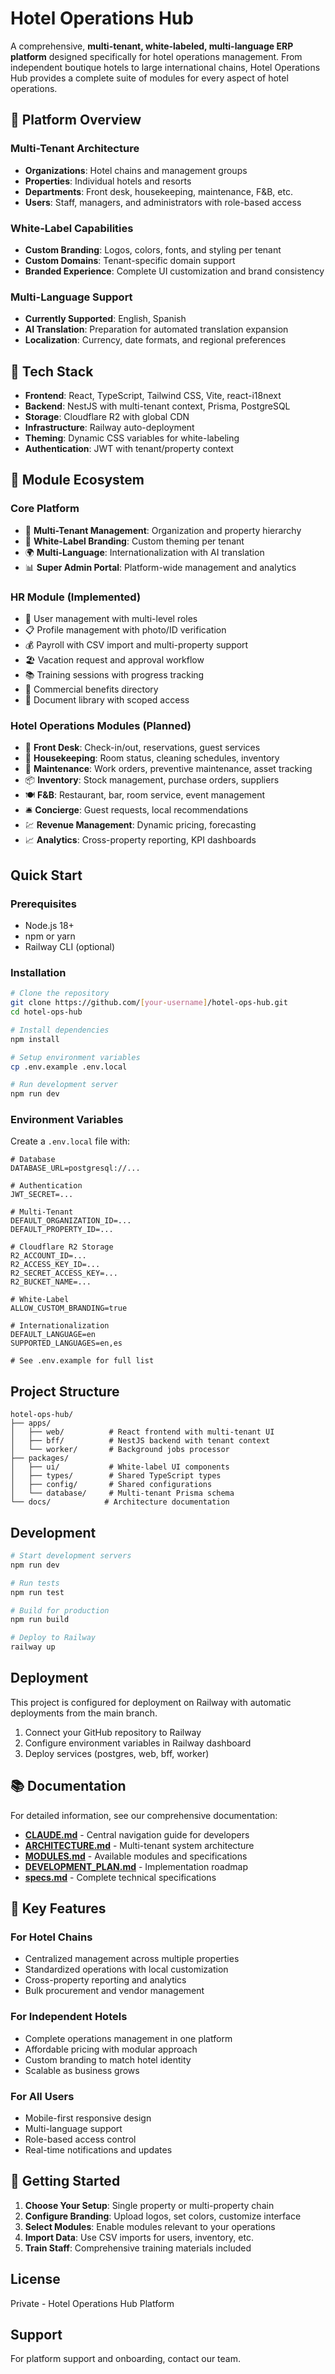 # Hotel Operations Hub

A comprehensive, **multi-tenant, white-labeled, multi-language ERP platform** designed specifically for hotel operations management. From independent boutique hotels to large international chains, Hotel Operations Hub provides a complete suite of modules for every aspect of hotel operations.

## 🏨 Platform Overview

### Multi-Tenant Architecture
- **Organizations**: Hotel chains and management groups
- **Properties**: Individual hotels and resorts
- **Departments**: Front desk, housekeeping, maintenance, F&B, etc.
- **Users**: Staff, managers, and administrators with role-based access

### White-Label Capabilities
- **Custom Branding**: Logos, colors, fonts, and styling per tenant
- **Custom Domains**: Tenant-specific domain support
- **Branded Experience**: Complete UI customization and brand consistency

### Multi-Language Support
- **Currently Supported**: English, Spanish
- **AI Translation**: Preparation for automated translation expansion
- **Localization**: Currency, date formats, and regional preferences

## 🚀 Tech Stack

- **Frontend**: React, TypeScript, Tailwind CSS, Vite, react-i18next
- **Backend**: NestJS with multi-tenant context, Prisma, PostgreSQL
- **Storage**: Cloudflare R2 with global CDN
- **Infrastructure**: Railway auto-deployment
- **Theming**: Dynamic CSS variables for white-labeling
- **Authentication**: JWT with tenant/property context

## 🧩 Module Ecosystem

### Core Platform
- 🏢 **Multi-Tenant Management**: Organization and property hierarchy
- 🎨 **White-Label Branding**: Custom theming per tenant
- 🌍 **Multi-Language**: Internationalization with AI translation
- 📊 **Super Admin Portal**: Platform-wide management and analytics

### HR Module (Implemented)
- 👥 User management with multi-level roles
- 📋 Profile management with photo/ID verification  
- 💰 Payroll with CSV import and multi-property support
- 🏖️ Vacation request and approval workflow
- 📚 Training sessions with progress tracking
- 🎁 Commercial benefits directory
- 📄 Document library with scoped access

### Hotel Operations Modules (Planned)
- 🏨 **Front Desk**: Check-in/out, reservations, guest services
- 🧹 **Housekeeping**: Room status, cleaning schedules, inventory
- 🔧 **Maintenance**: Work orders, preventive maintenance, asset tracking
- 📦 **Inventory**: Stock management, purchase orders, suppliers
- 🍽️ **F&B**: Restaurant, bar, room service, event management
- 🛎️ **Concierge**: Guest requests, local recommendations
- 💹 **Revenue Management**: Dynamic pricing, forecasting
- 📈 **Analytics**: Cross-property reporting, KPI dashboards

## Quick Start

### Prerequisites

- Node.js 18+
- npm or yarn
- Railway CLI (optional)

### Installation

```bash
# Clone the repository
git clone https://github.com/[your-username]/hotel-ops-hub.git
cd hotel-ops-hub

# Install dependencies
npm install

# Setup environment variables
cp .env.example .env.local

# Run development server
npm run dev
```

### Environment Variables

Create a `.env.local` file with:

```env
# Database
DATABASE_URL=postgresql://...

# Authentication
JWT_SECRET=...

# Multi-Tenant
DEFAULT_ORGANIZATION_ID=...
DEFAULT_PROPERTY_ID=...

# Cloudflare R2 Storage
R2_ACCOUNT_ID=...
R2_ACCESS_KEY_ID=...
R2_SECRET_ACCESS_KEY=...
R2_BUCKET_NAME=...

# White-Label
ALLOW_CUSTOM_BRANDING=true

# Internationalization
DEFAULT_LANGUAGE=en
SUPPORTED_LANGUAGES=en,es

# See .env.example for full list
```

## Project Structure

```
hotel-ops-hub/
├── apps/
│   ├── web/          # React frontend with multi-tenant UI
│   ├── bff/          # NestJS backend with tenant context
│   └── worker/       # Background jobs processor
├── packages/
│   ├── ui/           # White-label UI components
│   ├── types/        # Shared TypeScript types
│   ├── config/       # Shared configurations
│   └── database/     # Multi-tenant Prisma schema
└── docs/            # Architecture documentation
```

## Development

```bash
# Start development servers
npm run dev

# Run tests
npm run test

# Build for production
npm run build

# Deploy to Railway
railway up
```

## Deployment

This project is configured for deployment on Railway with automatic deployments from the main branch.

1. Connect your GitHub repository to Railway
2. Configure environment variables in Railway dashboard
3. Deploy services (postgres, web, bff, worker)

## 📚 Documentation

For detailed information, see our comprehensive documentation:

- **[CLAUDE.md](./CLAUDE.md)** - Central navigation guide for developers
- **[ARCHITECTURE.md](./ARCHITECTURE.md)** - Multi-tenant system architecture
- **[MODULES.md](./MODULES.md)** - Available modules and specifications
- **[DEVELOPMENT_PLAN.md](./DEVELOPMENT_PLAN.md)** - Implementation roadmap
- **[specs.md](./specs.md)** - Complete technical specifications

## 🌟 Key Features

### For Hotel Chains
- Centralized management across multiple properties
- Standardized operations with local customization
- Cross-property reporting and analytics
- Bulk procurement and vendor management

### For Independent Hotels
- Complete operations management in one platform
- Affordable pricing with modular approach
- Custom branding to match hotel identity
- Scalable as business grows

### For All Users
- Mobile-first responsive design
- Multi-language support
- Role-based access control
- Real-time notifications and updates

## 🚀 Getting Started

1. **Choose Your Setup**: Single property or multi-property chain
2. **Configure Branding**: Upload logos, set colors, customize interface
3. **Select Modules**: Enable modules relevant to your operations
4. **Import Data**: Use CSV imports for users, inventory, etc.
5. **Train Staff**: Comprehensive training materials included

## License

Private - Hotel Operations Hub Platform

## Support

For platform support and onboarding, contact our team.